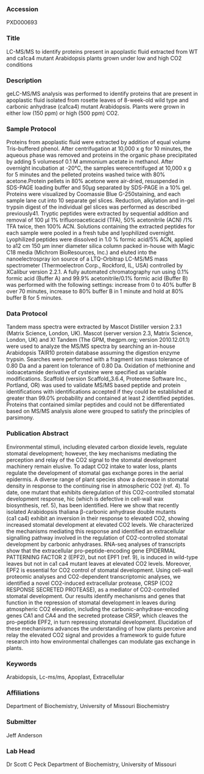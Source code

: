 ### Accession
PXD000693

### Title
LC-MS/MS to identify proteins present in apoplastic fluid extracted from WT and ca1ca4 mutant Arabidopsis plants grown under low and high CO2 conditions

### Description
geLC-MS/MS analysis was performed to identify proteins that are present in apoplastic fluid isolated from rosette leaves of 8-week-old wild type and carbonic anhydrase (ca1ca4) mutant Arabidopsis. Plants were grown in either low (150 ppm) or high (500 ppm) CO2.

### Sample Protocol
Proteins from apoplastic fluid were extracted by addition of equal volume Tris-buffered phenol. After centrifugation at 10,000 x g for  10 minutes, the aqueous phase was removed and proteins in the organic phase precipitated by adding 5 volumesof 0.1 M  ammonium acetate in methanol. After overnight incubation at -20°C, the samples werecentrifuged at 10,000 x g for 5 minutes and  the pelleted proteins washed twice with 80% acetone.Protein pellets in 80% acetone were air-dried, resuspended in SDS-PAGE  loading buffer and 50μg separated by SDS-PAGE in a 10% gel. Proteins were visualized by Coomassie Blue G-250staining, and each sample lane cut into 10 separate gel slices. Reduction, alkylation and in-gel trypsin digest of the individual gel slices was  performed as described previously41. Tryptic peptides were extracted by sequential addition and removal of 100 μl 1% trifluoroaceticacid (TFA), 50% acetonitrile (ACN) /1% TFA twice, then 100% ACN. Solutions containing the extracted peptides for each sample  were pooled in a fresh tube and lyophilized overnight. Lyophilized peptides were dissolved in 1.0 % formic acid/5% ACN, applied to a12 cm 150 μm inner diameter silica column packed in-house with Magic C18 media (Michrom BioResources, Inc.) and eluted into  the nanoelectrospray ion source of a LTQ-Orbitrap LC-MS/MS mass spectrometer (Thermoelectron Corp., Rockford, IL, USA)  controlled by XCalibur version 2.2.1. A fully automated chromatography run using 0.1% formic acid (Buffer A) and 99.9% acetonitrile/0.1% formic acid (Buffer B) was performed with the following settings: increase from 0 to 40% buffer B over 70 minutes, increase to 80% buffer B in 1 minute and hold at 80% buffer B for 5 minutes.

### Data Protocol
Tandem mass spectra were extracted by Mascot Distiller version 2.3.1 (Matrix Science, London, UK). Mascot (server version 2.3,  Matrix Science, London, UK) and X! Tandem (The GPM, thegpm.org; version 2010.12.01.1) were used to analyze the MS/MS spectra by searching an in-house Arabidopsis TAIR10 protein database assuming the digestion enzyme trypsin. Searches were performed with a fragment ion mass tolerance of 0.80 Da and a parent ion tolerance of 0.80 Da. Oxidation of methionine and iodoacetamide derivative of cysteine were specified as variable modifications. Scaffold (version Scaffold_3.6.4, Proteome Software Inc., Portland, OR) was used to validate MS/MS based peptide and protein identifications with identifications accepted if they could be established at greater than 99.0% probability and contained at least 2 identified peptides. Proteins that contained similar peptides and could not be differentiated based on MS/MS analysis alone were grouped to satisfy the principles of parsimony.

### Publication Abstract
Environmental stimuli, including elevated carbon dioxide levels, regulate stomatal development; however, the key mechanisms mediating the perception and relay of the CO2 signal to the stomatal development machinery remain elusive. To adapt CO2 intake to water loss, plants regulate the development of stomatal gas exchange pores in the aerial epidermis. A diverse range of plant species show a decrease in stomatal density in response to the continuing rise in atmospheric CO2 (ref. 4). To date, one mutant that exhibits deregulation of this CO2-controlled stomatal development response, hic (which is defective in cell-wall wax biosynthesis, ref. 5), has been identified. Here we show that recently isolated Arabidopsis thaliana &#x3b2;-carbonic anhydrase double mutants (ca1&#xa0;ca4) exhibit an inversion in their response to elevated CO2, showing increased stomatal development at elevated CO2 levels. We characterized the mechanisms mediating this response and identified an extracellular signalling pathway involved in the regulation of CO2-controlled stomatal development by carbonic anhydrases. RNA-seq analyses of transcripts show that the extracellular pro-peptide-encoding gene EPIDERMAL PATTERNING FACTOR 2 (EPF2), but not EPF1 (ref. 9), is induced in wild-type leaves but not in ca1&#xa0;ca4 mutant leaves at elevated CO2 levels. Moreover, EPF2 is essential for CO2 control of stomatal development. Using cell-wall proteomic analyses and CO2-dependent transcriptomic analyses, we identified a novel CO2-induced extracellular protease, CRSP (CO2 RESPONSE SECRETED PROTEASE), as a mediator of CO2-controlled stomatal development. Our results identify mechanisms and genes that function in the repression of stomatal development in leaves during atmospheric CO2 elevation, including the carbonic-anhydrase-encoding genes CA1 and CA4 and the secreted protease CRSP, which cleaves the pro-peptide EPF2, in turn repressing stomatal development. Elucidation of these mechanisms advances the understanding of how plants perceive and relay the elevated CO2 signal and provides a framework to guide future research into how environmental challenges can modulate gas exchange in plants.

### Keywords
Arabidopsis, Lc-ms/ms, Apoplast, Extracellular

### Affiliations
Department of Biochemistry, University of Missouri
Biochemistry

### Submitter
Jeff Anderson

### Lab Head
Dr Scott C Peck
Department of Biochemistry, University of Missouri


